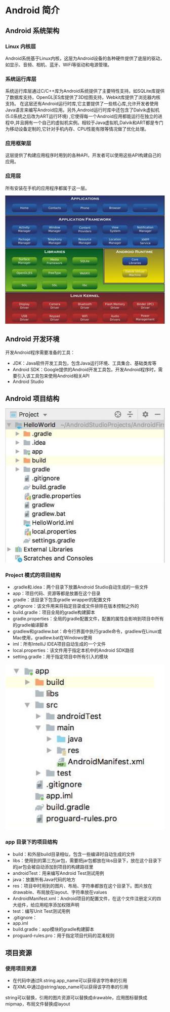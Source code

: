 # Android 简介

## Android 系统架构

### Linux 内核层

Android系统基于Linux内核，这层为Android设备的各种硬件提供了底层的驱动，如显示、音频、相机、蓝牙、WiFi等驱动和电源管理。

### 系统运行库层

系统运行库层通过C/C++库为Android系统提供了主要特性支持。如SQLite库提供了数据库支持，OpenGL|ES库提供了3D绘图支持，Webkit库提供了浏览器内核支持。
在这层还有Android运行时库,它主要提供了一些核心库,允许开发者使用Java语言来编写Android应用。另外,Android运行时库中还包含了Dalvik虚拟机(5.0系统之后改为ART运行环境) ,它使得每一个Android应用都能运行在独立的进程中,并且拥有一个自己的虚拟机实例。相较于Java虚拟机,Dalvik和ART都是专门为移动设备定制的,它针对手机内存、CPU性能有限等情况做了优化处理。

### 应用框架层

这层提供了构建应用程序时用到的各种API，开发者可以使用这些API构建自己的应用。

### 应用层

所有安装在手机的应用程序都属于这一层。

<img src="../../res/img/image-20220501220803769.png" alt="image-20220501220803769" style="zoom:80%;" />

## Android 开发环境

开发Android程序需要准备的工具：

- JDK：Java软件开发工具包，包含Java运行环境、工具集合、基础类库等
- Android SDK：Google提供的Android开发工具包，开发Android程序时，需要引入该工具包来使用Android相关API
- Android Studio

## Android 项目结构

<img src="../../res/img/image-20220501233131617.png" alt="image-20220501233131617" style="zoom:67%;" />

### Project 模式的项目结构

- .gradle和.idea：两个目录下放置Android Studio自动生成的一些文件
- app：项目代码、资源等都是放置在这个目录
- gradle：该目录下包含gradle wrapper的配置文件
- .gitignore：该文件用来将指定目录或文件排除在版本控制之外的
- build.gradle：项目全局的gradle构建脚本
- gradle.properties：全局的gradle配置文件，配置的属性会影响到项目中所有的gradle编译脚本
- gradlew和gradlew.bat：命令行界面中执行gradle命令，gradlew在Linux或Mac使用，gradlew.bat在Windows使用
- iml：所有IntelliJ IDEA项目自动生成的一个文件
- local.properties：该文件用于指定本机中的Android SDK路径
- setting.gradle：用于指定项目中所有引入的模块

<img src="../../res/img/image-20220501234215796.png" alt="image-20220501234215796" style="zoom: 80%;" />

### app 目录下的项目结构

- build：和外层build目录相似，包含一些编译时自动生成的文件
- libs：使用到的第三方jar包，需要把jar包都放在libs目录下，放在这个目录下的jar包会被自动添加到项目的构建路径里
- androidTest：用来编写Android Test测试用例
- java：放置所有Java代码的地方
- res：项目中时用到的图片、布局、字符串都放在这个目录下。图片放在drawable、布局放在layout、字符串放在values
- AndroidManifest.xml：Android项目的配置文件，在这个文件注册定义的四大组件，给应用程序添加权限声明
- test：编写Unit Test测试用例
- .gitignore：
- app.iml
- build.gradle：app模块的gradle构建脚本
- proguard-rules.pro：用于指定项目代码的混淆规则

## 项目资源

### 使用项目资源

- 在代码中通过R.string.app_name可以获得该字符串的引用
- 在XML中通过@string/app_name可以获得该字符串的引用

string可以替换，引用的图片资源可以替换成drawable，应用图标替换成mipmap，布局文件替换成layout
